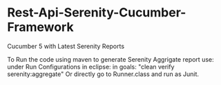 # Rest-Api-Serenity-Cucumber-Framework
Cucumber 5 with Latest Serenity Reports 


To Run the code using maven to generate Serenity Aggrigate report use:
under Run Configurations in eclipse: in goals: "clean verify serenity:aggregate"
Or directly go to Runner.class and run as Junit.
